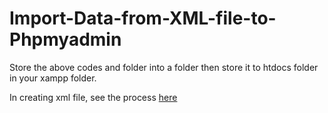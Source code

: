 # Import-Data-from-XML-file-to-Phpmyadmin
Store the above codes and folder into a folder then store it to htdocs folder in your xampp folder.

In creating xml file, see the process [here](https://github.com/oizy404/Creating-XML-File-using-Excel-and-XML-Schema)

